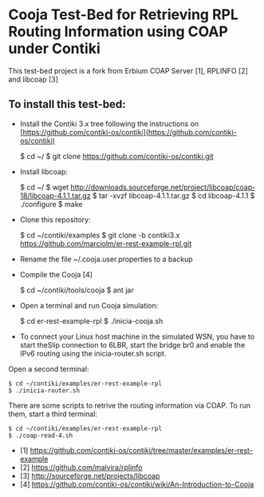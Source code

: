 
Cooja Test-Bed for Retrieving RPL Routing Information using COAP under Contiki
==============================================================================

This test-bed project is a fork from Erbium COAP Server [1], RPLINFO [2]  and libcoap [3]

To install this test-bed: 
-------------------------
- Install the Contiki 3.x tree following the instructions on [https://github.com/contiki-os/contiki](https://github.com/contiki-os/contiki) 

	$ cd ~/
	$ git clone https://github.com/contiki-os/contiki.git

- Install libcoap:

	$ cd ~/
	$ wget http://downloads.sourceforge.net/project/libcoap/coap-18/libcoap-4.1.1.tar.gz 
	$ tar -xvzf libcoap-4.1.1.tar.gz
	$ cd libcoap-4.1.1
	$ ./configure
	$ make

- Clone this repository:

	$ cd ~/contiki/examples
	$ git clone -b contiki3.x https://github.com/marciolm/er-rest-example-rpl.git 

- Rename the file ~/.cooja.user.properties to a backup

- Compile the Cooja [4]

	$ cd ~/contiki/tools/cooja
	$ ant jar

- Open a terminal and run Cooja simulation:

	$ cd er-rest-example-rpl
	$ ./inicia-cooja.sh 

* To connect your Linux host machine in the simulated WSN, you have to start theSlip connection to 6LBR, start the bridge br0 and enable the IPv6 routing using the inicia-router.sh script.

Open a second terminal:

	$ cd ~/contiki/examples/er-rest-example-rpl
	$ ./inicia-router.sh

There are some scripts to retrive the routing information via COAP. To run them, start a third terminal:

	$ cd ~/contiki/examples/er-rest-example-rpl
	$ ./coap-read-4.sh

* [1] https://github.com/contiki-os/contiki/tree/master/examples/er-rest-example
* [2] https://github.com/malvira/rplinfo
* [3] http://sourceforge.net/projects/libcoap
* [4] https://github.com/contiki-os/contiki/wiki/An-Introduction-to-Cooja
